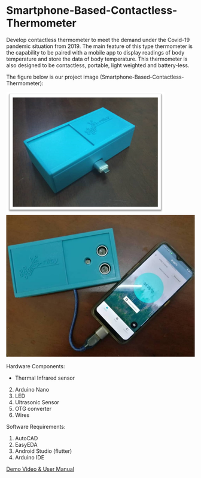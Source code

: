 # Smartphone-Based-Contactless-Thermometer

Develop contactless thermometer to meet the demand under the Covid-19 pandemic situation from 2019. The main feature of this type thermometer is the capability to be paired with a mobile app to display readings of body temperature and store the data of body temperature. This thermometer is also designed to be contactless, portable, light weighted and battery-less. 

The figure below is our project image (Smartphone-Based-Contactless-Thermometer):

![](./images/thermometer.png)                ![](/images/finalproduct.png)

Hardware Components:
* Thermal Infrared sensor
2. Arduino Nano
3. LED
4. Ultrasonic Sensor
5. OTG converter
6. Wires

Software Requirements:
1. AutoCAD
2. EasyEDA
3. Android Studio (flutter)
4. Arduino IDE

[Demo Video & User Manual](https://www.youtube.com/watch?v=LB4F7s-LmH8&list=PPSV)




